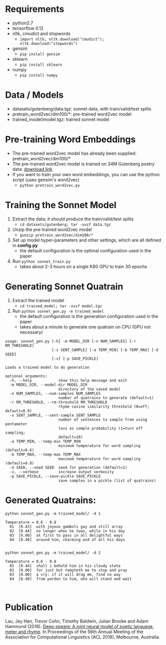 # Requirements
- python2.7
- tensorflow 0.12
- nltk, cmudict and stopwords
   - `import nltk; nltk.download("cmudict"); nltk.download("stopwords")`
- gensim
   - `pip install gensim`
- sklearn
   - `pip install sklearn`
- numpy
   - `pip install numpy`

# Data / Models

- datasets/gutenberg/data.tgz: sonnet data, with train/valid/test splits
- pretrain_word2vec/dim100/*: pre-trained word2vec model
- trained_model/model.tgz: trained sonnet model

# Pre-training Word Embeddings

- The pre-trained word2vec model has already been supplied: pretrain_word2vec/dim100/*
- The pre-trained word2vec model is trained on 34M Gutenberg poetry data: [download link](https://ibm.box.com/s/yj38zwrk21q584y1y9qkjt1huf5nepuu)
- If you want to train your own word embeddings, you can use the python script (uses gensim's word2vec)
   * `python pretrain_word2vec.py`

# Training the Sonnet Model

1. Extract the data; it should produce the train/valid/test splits
   * `cd datasets/gutenberg; tar -xvzf data.tgz`
1. Unzip the pre-trained word2vec model
   * `gunzip pretrain_word2vec/dim100/*`
1. Set up model hyper-parameters and other settings, which are all defined in **config.py**
   * the default configuration is the optimal configuration used in the paper
1. Run `python sonnet_train.py`
   * takes about 2-3 hours on a single K80 GPU to train 30 epochs

# Generating Sonnet Quatrain

1. Extract the trained model
   * `cd trained_model; tar -xvzf model.tgz`
1. Run `python sonnet_gen.py -m trained_model`
   * the default configuration is the generation configuration used in the paper
   * takes about a minute to generate one quatrain on CPU (GPU not necessary)

```
usage: sonnet_gen.py [-h] -m MODEL_DIR [-n NUM_SAMPLES] [-r RM_THRESHOLD]
                     [-s SENT_SAMPLE] [-a TEMP_MIN] [-b TEMP_MAX] [-d SEED]
                     [-v] [-p SAVE_PICKLE]

Loads a trained model to do generation

optional arguments:
  -h, --help            show this help message and exit
  -m MODEL_DIR, --model-dir MODEL_DIR
                        directory of the saved model
  -n NUM_SAMPLES, --num-samples NUM_SAMPLES
                        number of quatrains to generate (default=1)
  -r RM_THRESHOLD, --rm-threshold RM_THRESHOLD
                        rhyme cosine similarity threshold (0=off; default=0.9)
  -s SENT_SAMPLE, --sent-sample SENT_SAMPLE
                        number of sentences to sample from using pentameter
                        loss as sample probability (1=turn off sampling;
                        default=10)
  -a TEMP_MIN, --temp-min TEMP_MIN
                        minimum temperature for word sampling (default=0.6)
  -b TEMP_MAX, --temp-max TEMP_MAX
                        maximum temperature for word sampling (default=0.8)
  -d SEED, --seed SEED  seed for generation (default=1)
  -v, --verbose         increase output verbosity
  -p SAVE_PICKLE, --save-pickle SAVE_PICKLE
                        save samples in a pickle (list of quatrains)
```      

# Generated Quatrains:

```
python sonnet_gen.py -m trained_model/ -d 1

Temperature = 0.6 - 0.8
  01  [0.43]  with joyous gambols gay and still array
  02  [0.44]  no longer when he twas, while in his day
  03  [0.00]  at first to pass in all delightful ways
  04  [0.40]  around him, charming and of all his days
  
  
python sonnet_gen.py -m trained_model/ -d 2
  
Temperature = 0.6 - 0.8
  01  [0.44]  shall i behold him in his cloudy state
  02  [0.00]  for just but tempteth me to stop and pray
  03  [0.00]  a cry: if it will drag me, find no way
  04  [0.40]  from pardon to him, who will stand and wait
  
  
```


# Publication

Lau, Jey Han, Trevor Cohn, Timothy Baldwin, Julian Brooke and Adam Hammond (2018). [Deep-speare: A joint neural model of poetic language, meter and rhyme](https://arxiv.org/abs/1807.03491). In Proceedings of the 56th Annual Meeting of the Association for Computational Linguistics (ACL 2018), Melbourne, Australia.
